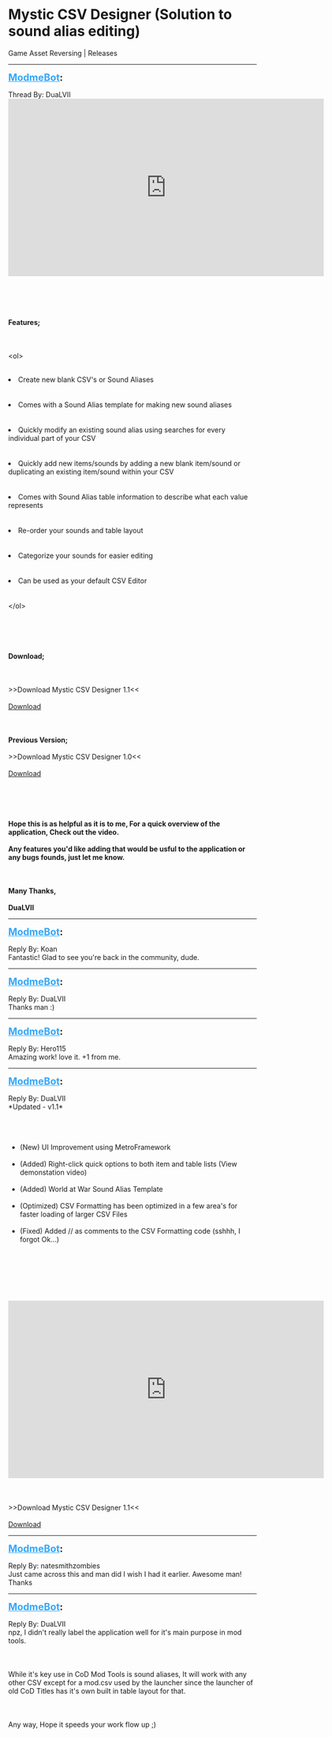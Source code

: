 # Mystic CSV Designer (Solution to sound alias editing)
Game Asset Reversing | Releases

---
<strong style="font-size: 1.4em;"><span style="text-decoration: underline;text-decoration-color: #34a7f9;"><span style="color:#34a7f9;">ModmeBot</span></span>:</strong>

<p>Thread By: DuaLVII<br /><iframe type="text/html" width="640" height="360" src="https://www.youtube.com/embed/Na36F-1pZBA" frameborder="0"></iframe><br /><br /><br /><br /><br /><br /><strong>Features;</strong><br /><br /><br /><br />&lt;ol&gt;<br /><br /><li>Create new blank CSV&#39;s or Sound Aliases<br /><br /><br /><li>Comes with a Sound Alias template for making new sound aliases<br /><br /><br /><li>Quickly modify an existing sound alias using searches for every individual part of your CSV<br /><br /><br /><li>Quickly add new items/sounds by adding a new blank item/sound or duplicating an existing item/sound within your CSV<br /><br /><br /><li>Comes with Sound Alias table information to describe what each value represents<br /><br /><br /><li>Re-order your sounds and table layout<br /><br /><br /><li>Categorize your sounds for easier editing<br /><br /><br /><li>Can be used as your default CSV Editor<br /><br /><br />&lt;/ol&gt;<br /><br /><br /><br /><br /><br /><strong>Download;</strong><br /><br /><br /><br />&gt;&gt;Download Mystic CSV Designer 1.1&lt;&lt;<br /><br /><a href="https://mega.nz/#!bdVHjZ6Y!23tl0QTuEJ-7jRGzQiIT7bvrjbVFgRnhbYqF6T3aQDY">Download</a><br /><br /><br /><br /><strong>Previous Version;</strong><br /><br />&gt;&gt;Download Mystic CSV Designer 1.0&lt;&lt;<br /><br /><a href="https://mega.nz/#!WU8kRDRI!MsEzlqy7LUoLX0vEMk0lt9vkJ915JUFJTcFeUvAyK8A">Download</a><br /><br /><br /><br /><br /><br /><strong>Hope this is as helpful as it is to me, For a quick overview of the application, Check out the video.</strong><br /><br /><strong>Any features you&#39;d like adding that would be usful to the application or any bugs founds, just let me know.</strong><br /><br /><br /><br /><strong>Many Thanks,</strong><br /><br /><strong>DuaLVII</strong></li></li></li></li></li></li></li></li></p>

---
<strong style="font-size: 1.4em;"><span style="text-decoration: underline;text-decoration-color: #34a7f9;"><span style="color:#34a7f9;">ModmeBot</span></span>:</strong>

<p>Reply By: Koan<br />Fantastic! Glad to see you&#39;re back in the community, dude.</p>

---
<strong style="font-size: 1.4em;"><span style="text-decoration: underline;text-decoration-color: #34a7f9;"><span style="color:#34a7f9;">ModmeBot</span></span>:</strong>

<p>Reply By: DuaLVII<br />Thanks man :)</p>

---
<strong style="font-size: 1.4em;"><span style="text-decoration: underline;text-decoration-color: #34a7f9;"><span style="color:#34a7f9;">ModmeBot</span></span>:</strong>

<p>Reply By: Hero115<br />Amazing work! love it. +1 from me.</p>

---
<strong style="font-size: 1.4em;"><span style="text-decoration: underline;text-decoration-color: #34a7f9;"><span style="color:#34a7f9;">ModmeBot</span></span>:</strong>

<p>Reply By: DuaLVII<br />*Updated - v1.1*<br /><br /><br /><br /><ul><li>(New) UI Improvement using MetroFramework<br /><br /><li>(Added) Right-click quick options to both item and table lists (View demonstation video)<br /><br /><li>(Added) World at War Sound Alias Template<br /><br /><li>(Optimized) CSV Formatting has been optimized in a few area&#39;s for faster loading of larger CSV Files<br /><br /><li>(Fixed) Added // as comments to the CSV Formatting code (sshhh, I forgot Ok...)<br /><br /></li></li></li></li></li></ul><br /><br /><br /><br /><br /><iframe type="text/html" width="640" height="360" src="https://www.youtube.com/embed/rgHGJMVsTdY" frameborder="0"></iframe><br /><br /><br /><br />&gt;&gt;Download Mystic CSV Designer 1.1&lt;&lt;<br /><br /><a href="https://mega.nz/#!bdVHjZ6Y!23tl0QTuEJ-7jRGzQiIT7bvrjbVFgRnhbYqF6T3aQDY">Download</a></p>

---
<strong style="font-size: 1.4em;"><span style="text-decoration: underline;text-decoration-color: #34a7f9;"><span style="color:#34a7f9;">ModmeBot</span></span>:</strong>

<p>Reply By: natesmithzombies<br />Just came across this and man did I wish I had it earlier. Awesome man! Thanks</p>

---
<strong style="font-size: 1.4em;"><span style="text-decoration: underline;text-decoration-color: #34a7f9;"><span style="color:#34a7f9;">ModmeBot</span></span>:</strong>

<p>Reply By: DuaLVII<br />npz, I didn&#39;t really label the application well for it&#39;s main purpose in mod tools.<br /><br /><br /><br />While it&#39;s key use in CoD Mod Tools is sound aliases, It will work with any other CSV except for a mod.csv used by the launcher since the launcher of old CoD Titles has it&#39;s own built in table layout for that.<br /><br /><br /><br />Any way, Hope it speeds your work flow up ;)</p>
